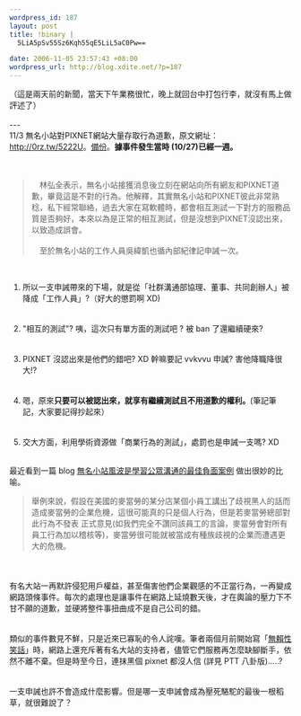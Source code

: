 ```yaml
--- 
wordpress_id: 187
layout: post
title: !binary |
  5LiA5pSv55Sz6Kqh55qE5LiL5aC0Pw==

date: 2006-11-05 23:57:43 +08:00
wordpress_url: http://blog.xdite.net/?p=187
---
```

（這是兩天前的新聞，當天下午業務很忙，晚上就回台中打包行李，就沒有馬上做評述了）<br /><br />---<br />11/3 無名小站對PIXNET網站大量存取行為道歉，原文網址：<a href="http://0rz.tw/5222U">http://0rz.tw/5222U</a>。<a href="http://nopa.csie.org/f5b7a">備份</a>。<strong>據事件發生當時 (10/27)已經一週。</strong><br /><br /><br /><blockquote>   　林弘全表示，無名小站接獲消息後立刻在網站向所有網友和PIXNET道歉，畢竟這是不對的行為。他解釋，其實無名小站和PIXNET彼此非常熟稔，私下經常聯絡，過去大家在寫軟體時，都會相互測試一下對方的服務品質是否夠好，本來以為是正常的相互測試，但是沒想到PIXNET沒認出來，以致造成誤會。 <br /><br />    　至於無名小站的工作人員吳緯凱也循內部紀律記申誡一次。 <br /></blockquote><br />
<ol>
    <li>所以一支申誡帶來的下場，就是從「社群溝通部協理、董事、共同創辦人」被降成「工作人員」?（好大的懲罰啊 XD)　　　　　　　　　　　　　　　　　　　　　　　<br /><br /><br /></li>
    <li>&quot;相互的測試&quot;? 咦，這次只有單方面的測試吧 ? 被 ban 了還繼續硬來?　　　　　　　　　　　　　　　　　　　　　　　<br /><br /><br /> </li>
    <li>PIXNET 沒認出來是他們的錯吧? XD 幹嘛要記 vvkvvu 申誡? 害他降職降很大!?　　　　　　　　　　　　　　　　　　　　　　　<br /><br /><br /></li>
    <li>嗯，原來<strong>只要可以被認出來，就享有繼續測試且不用道歉的權利。</strong>(筆記筆記，大家要記得抄起來）　　　　　　　　　　　　　　　　　　　　　　　<br /><br /><br /></li>
    <li>交大方面，利用學術資源做「商業行為的測試」，處罰也是申誡一支嗎? XD　　　　　　　　　　　　　　　　　　　　　　　<br /></li>
</ol>
<br />最近看到一篇 blog <a href="http://blog.yam.com/miula/archives/2405781.html">無名小站風波是學習公眾溝通的最佳負面案例</a> 做出很妙的比喻。<br /><blockquote>舉例來說，假設在美國的麥當勞的某分店某個小員工講出了歧視黑人的話而造成麥當勞的企業危機，這很可能真的只是個人行為，但是若麥當勞總部對此行為不發表 正式意見(如我們完全不讚同該員工的言論，麥當勞會對所有員工行為加以稽核等)，麥當勞很可能就被當成有種族歧視的企業而遭遇更大的危機。</blockquote>　　　　　　　　　　　　　　　　　　　　　　　<br /><br />有名大站一再默許侵犯用戶權益，甚至傷害他們企業觀感的不正當行為，一再變成網路頭條事件。每次的處理也是讓事件在網路上延燒數天後，才在輿論的壓力下不甘不願的道歉，並硬將整件事扭曲成不是自己公司的錯。　　　　　　　　　　　　　　　　　　　　　　　<br /><br /><br />類似的事件數見不鮮，只是近來已寡恥的令人詫嘆。筆者兩個月前開始寫「<a href="http://blog.xdite.net/?cat=7">無賴性笑話</a>」時，網路上還充斥著有名大站的支持者，儘管它們服務再怎麼缺腳斷手，依然不離不棄。但是時至今日，連抹黑個 pixnet 都沒人信 (詳見 PTT 八卦版).....?　　　　　　　　　　　　　　　　　　　　　　　<br /><br /><br />一支申誡也許不會造成什麼影響。但是哪一支申誡會成為壓死駱駝的最後一根稻草，就很難說了？

